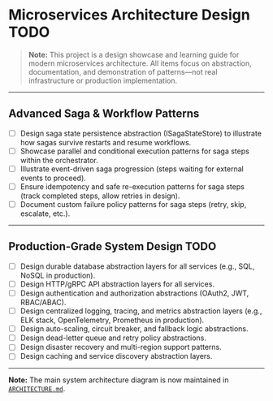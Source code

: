 # Microservices Architecture Design TODO

> **Note:** This project is a design showcase and learning guide for modern microservices architecture. All items focus on abstraction, documentation, and demonstration of patterns—not real infrastructure or production implementation.

---

## Advanced Saga & Workflow Patterns
- [ ] Design saga state persistence abstraction (ISagaStateStore) to illustrate how sagas survive restarts and resume workflows.
- [ ] Showcase parallel and conditional execution patterns for saga steps within the orchestrator.
- [ ] Illustrate event-driven saga progression (steps waiting for external events to proceed).
- [ ] Ensure idempotency and safe re-execution patterns for saga steps (track completed steps, allow retries in design).
- [ ] Document custom failure policy patterns for saga steps (retry, skip, escalate, etc.).

---

## Production-Grade System Design TODO
- [ ] Design durable database abstraction layers for all services (e.g., SQL, NoSQL in production).
- [ ] Design HTTP/gRPC API abstraction layers for all services.
- [ ] Design authentication and authorization abstractions (OAuth2, JWT, RBAC/ABAC).
- [ ] Design centralized logging, tracing, and metrics abstraction layers (e.g., ELK stack, OpenTelemetry, Prometheus in production).
- [ ] Design auto-scaling, circuit breaker, and fallback logic abstractions.
- [ ] Design dead-letter queue and retry policy abstractions.
- [ ] Design disaster recovery and multi-region support patterns.
- [ ] Design caching and service discovery abstraction layers.

---
**Note:** The main system architecture diagram is now maintained in [`ARCHITECTURE.md`](./ARCHITECTURE.md). 